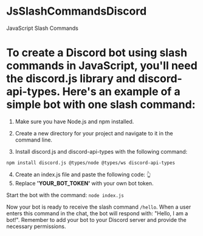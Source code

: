 # JsSlashCommandsDiscord
JavaScript Slash Commands

# To create a Discord bot using slash commands in JavaScript, you'll need the discord.js library and discord-api-types. Here's an example of a simple bot with one slash command:

1. Make sure you have Node.js and npm installed.

2. Create a new directory for your project and navigate to it in the command line.

3. Install discord.js and discord-api-types with the following command:

```npm install discord.js @types/node @types/ws discord-api-types```

4. Create an index.js file and paste the following code: 👆
5. Replace **'YOUR_BOT_TOKEN'** with your own bot token.

Start the bot with the command:
```node index.js```

Now your bot is ready to receive the slash command `/hello`. When a user enters this command in the chat, the bot will respond with: "Hello, I am a bot!". Remember to add your bot to your Discord server and provide the necessary permissions.
